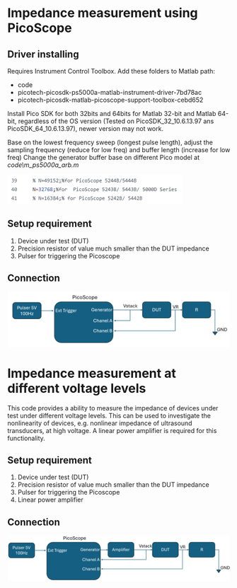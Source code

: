 # Impedance measurement using PicoScope

## Driver installing
Requires Instrument Control Toolbox.
Add these folders to Matlab path:
- code
- picotech-picosdk-ps5000a-matlab-instrument-driver-7bd78ac
- picotech-picosdk-matlab-picoscope-support-toolbox-cebd652

Install Pico SDK for both 32bits and 64bits for Matlab 32-bit and Matlab 64-bit, regardless of the OS version (Tested on PicoSDK_32_10.6.13.97 ans PicoSDK_64_10.6.13.97), newer version may not work.

Base on the lowest frequency sweep (longest pulse length), adjust the sampling frequency (reduce for low freq) and buffer length (increase for low freq)
Change the generator buffer base on different Pico model at *code\m_ps5000a_arb.m*

![Connection](/asset/BufferSize.png)


## Setup requirement
1.	Device under test (DUT)
2.	Precision resistor of value much smaller than the DUT impedance
3.	Pulser for triggering the Picoscope

## Connection
 ![Connection](/asset/Connection.png)

# Impedance measurement at different voltage levels
This code provides a ability to measure the impedance of devices under test under different voltage levels. This can be used to investigate the nonlinearity of devices, e.g. nonlinear impedance of ultrasound transducers,  at high voltage. A linear power amplifier is required for this functionality. 
## Setup requirement
1.	Device under test (DUT)
2.	Precision resistor of value much smaller than the DUT impedance
3.	Pulser for triggering the Picoscope
4.	Linear power amplifier
## Connection
 ![Connection](/asset/ConnectionA.png)
